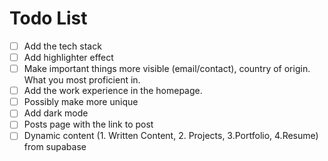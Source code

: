 # Todo List

- [ ] Add the tech stack
- [ ] Add highlighter effect
- [ ] Make important things more visible (email/contact), country of origin. What you most proficient in.
- [ ] Add the work experience in the homepage.
- [ ] Possibly make more unique
- [ ] Add dark mode
- [ ] Posts page with the link to post
- [ ] Dynamic content (1. Written Content, 2. Projects, 3.Portfolio, 4.Resume) from supabase
